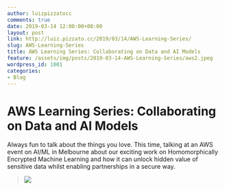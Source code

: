 ```yaml
---
author: luizpizzatocc
comments: true
date: 2019-03-14 12:00:00+00:00
layout: post
link: http://luiz.pizzato.cc/2019/03/14/AWS-Learning-Series/
slug: AWS-Learning-Series
title: AWS Learning Series: Collaborating on Data and AI Models
feature: /assets/img/posts/2019-03-14-AWS-Learning-Series/aws2.jpeg
wordpress_id: 1001
categories:
- Blog
---
```


# AWS Learning Series: Collaborating on Data and AI Models 

Always fun to talk about the things you love. This time, talking at an AWS event on AI/ML in Melbourne about our exciting work on Homomorphically Encrypted Machine Learning and how it can unlock hidden value of sensitive data whilst enabling partnerships in a secure way.

> ![](https://luiz.pizzato.cc/assets/img/posts/2019-03-14-AWS-Learning-Series/aws2.jpeg)


